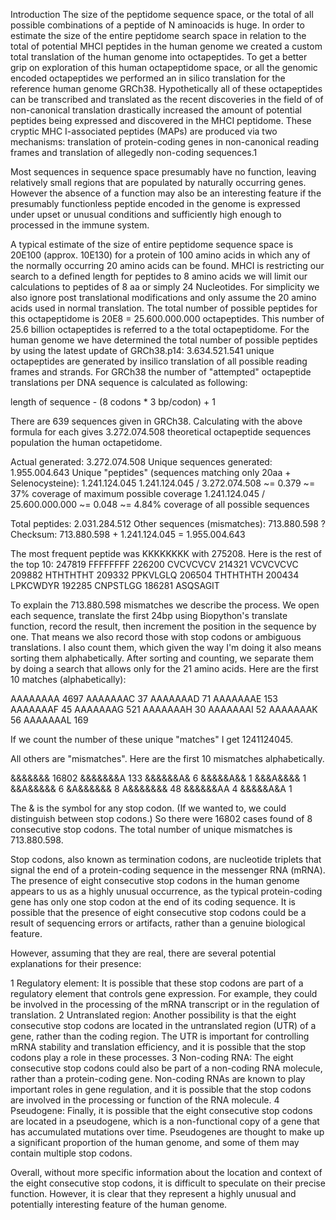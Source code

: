 Introduction
The size of the peptidome sequence space, or the total of all possible combinations of  a peptide of N aminoacids is huge.  In order to estimate the size of the entire peptidome search space in relation to the total of potential MHCI peptides in the human genome we created a custom total translation of the human genome into octapeptides. To get a better grip on exploration of this human octapeptidome space, or all the genomic encoded octapeptides  we performed an in silico translation for the reference human genome GRCh38. Hypothetically all of these octapeptides can be transcribed and translated as the recent discoveries in the field of of non-canonical translation drastically increased the amount of potential peptides being expressed and discovered in  the MHCI peptidome. These cryptic MHC I-associated peptides (MAPs) are produced via two mechanisms: translation of protein-coding genes in non-canonical reading frames and translation of allegedly non-coding sequences.1

Most sequences in sequence space presumably have no function, leaving relatively small regions that are populated by naturally occurring genes. However the absence of a function may also be an interesting feature if the presumably functionless peptide encoded in the genome is expressed under upset or unusual conditions and sufficiently high enough to processed in the immune system.

A typical estimate of the size of entire peptidome sequence space is 20E100 (approx. 10E130) for a protein of 100 amino acids in which any of the normally occurring 20 amino acids can be found. 
MHCI is restricting our search to a defined length for peptides to 8 amino acids we will limit our calculations to peptides of 8 aa or simply 24 Nucleotides. For simplicity we also ignore post translational modifications and only assume the 20 amino acids used in normal translation. The total number of possible peptides for this octapeptidome is 20E8 = 25.600.000.000 octapeptides. This number of 25.6 billion octapeptides is referred to a the total octapeptidome. For the human genome we have determined the total number of possible peptides by using the latest update of GRCh38.p14: 3.634.521.541 unique octapeptides are generated by insilico translation of all possible reading frames and strands. For GRCh38 the number of "attempted" octapeptide translations per DNA sequence is calculated as following: 

length of sequence - (8 codons * 3 bp/codon) + 1

There are 639 sequences given in GRCh38. Calculating with the above formula for each gives 3.272.074.508 theoretical octapeptide sequences population the human octapetidome. 

Actual generated: 3.272.074.508
Unique sequences generated: 1.955.004.643
Unique "peptides" (sequences matching only 20aa + Selenocysteine): 1.241.124.045
1.241.124.045 / 3.272.074.508 ~= 0.379 ~= 37% coverage of maximum possible coverage
1.241.124.045 / 25.600.000.000 ~= 0.048 ~= 4.84% coverage of all possible sequences

Total peptides: 2.031.284.512
Other sequences (mismatches): 713.880.598  ?  
Checksum: 713.880.598 + 1.241.124.045 = 1.955.004.643




The most frequent peptide was KKKKKKKK with 275208. 
Here is the rest of the top 10:
247819 FFFFFFFF
226200 CVCVCVCV
214321 VCVCVCVC
209882 HTHTHTHT
209332 PPKVLGLQ
206504 THTHTHTH
200434 LPKCWDYR
192285 CNPSTLGG
186281 ASQSAGIT

To explain the 713.880.598 mismatches we describe the process. We open each sequence, translate the first 24bp using Biopython's translate function, record the result, then increment the position in the sequence by one. That means we also record those with stop codons or ambiguous translations. I also count them, which given the way I'm doing it also means sorting them alphabetically. After sorting and counting, we separate them by doing a search that allows only for the 21 amino acids. Here are the first 10 matches (alphabetically):

AAAAAAAA 4697
AAAAAAAC 37
AAAAAAAD 71
AAAAAAAE 153
AAAAAAAF 45
AAAAAAAG 521
AAAAAAAH 30
AAAAAAAI 52
AAAAAAAK 56
AAAAAAAL 169


If we count the number of these unique "matches" I get 1241124045. 

All others are "mismatches". Here are the first 10 mismatches alphabetically.

&&&&&&& 16802
&&&&&&&A 133
&&&&&&A& 6
&&&&&A&& 1
&&&A&&&& 1
&&A&&&&& 6
&A&&&&&& 8
A&&&&&&& 48
&&&&&&AA 4
&&&&&A&A 1


The & is the symbol for any stop codon. (If we wanted to, we could distinguish between stop codons.) So there were 16802 cases found of 8 consecutive stop codons. The total number of unique mismatches is 713.880.598.

Stop codons, also known as termination codons, are nucleotide triplets that signal the end of a protein-coding sequence in the messenger RNA (mRNA). The presence of eight consecutive stop codons in the human genome appears to us as a highly unusual occurrence, as the typical protein-coding gene has only one stop codon at the end of its coding sequence. It is possible that the presence of eight consecutive stop codons could be a result of sequencing errors or artifacts, rather than a genuine biological feature. 

However, assuming that they are real, there are several potential explanations for their presence:

1	Regulatory element: It is possible that these stop codons are part of a regulatory element that controls gene expression. For example, they could be involved in the processing of the mRNA transcript or in the regulation of translation. 
2	Untranslated region: Another possibility is that the eight consecutive stop codons are located in the untranslated region (UTR) of a gene, rather than the coding region. The UTR is important for controlling mRNA stability and translation efficiency, and it is possible that the stop codons play a role in these processes. 
3	Non-coding RNA: The eight consecutive stop codons could also be part of a non-coding RNA molecule, rather than a protein-coding gene. Non-coding RNAs are known to play important roles in gene regulation, and it is possible that the stop codons are involved in the processing or function of the RNA molecule. 
4	Pseudogene: Finally, it is possible that the eight consecutive stop codons are located in a pseudogene, which is a non-functional copy of a gene that has accumulated mutations over time. Pseudogenes are thought to make up a significant proportion of the human genome, and some of them may contain multiple stop codons. 

Overall, without more specific information about the location and context of the eight consecutive stop codons, it is difficult to speculate on their precise function. However, it is clear that they represent a highly unusual and potentially interesting feature of the human genome.


